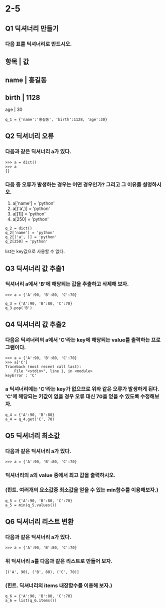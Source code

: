 # 2-5
## Q1 딕셔너리 만들기
### 다음 표를 딕셔너리로 만드시오.
항목 | 값
--------
name | 홍길동
--------
birth | 1128
--------
age | 30

```
q_1 = {'name':'홍길동', 'birth':1128, 'age':30}
```

## Q2 딕셔너리 오류
### 다음과 같은 딕셔너리 a가 있다.
```
>>> a = dict()
>>> a
{}
```
### 다음 중 오류가 발생하는 경우는 어떤 경우인가? 그리고 그 이유를 설명하시오.
1. a['name'] = 'python'
2. a[('a',)] = 'python'
3. a[[1]] = 'python'
4. a[250] = 'python'

```
q_2 = dict()
q_2['name'] = 'python'
q_2[('a', )] = 'python'
q_2[250] = 'python'
```
list는 key값으로 사용할 수 없다.

## Q3 딕셔너리 값 추출1
### 딕셔너리 a에서 'B'에 해당되는 값을 추출하고 삭제해 보자.
```
>>> a = {'A':90, 'B':80, 'C':70}
```

```
q_3 = {'A':90, 'B':80, 'C':70}
q_3.pop('B')
```

## Q4 딕셔너리 값 추출2
### 다음은 딕셔너리의 a에서 'C'라는 key에 해당되는 value를 출력하는 프로그램이다.
```
>>> a = {'A':90, 'B':80, 'C':70}
>>> a['C']
Traceback (most recent call last):
    File "<stdin>", line 1, in <module>
keyError : 'C'
```
### a 딕셔너리에는 'C'라는 key가 없으므로 위와 같은 오류가 발생하게 된다. 'C'에 해당되는 키값이 없을 경우 오류 대신 70을 얻을 수 있도록 수정해보자.

```
q_4 = {'A':90, 'B':80}
a_4 = q_4.get('C', 70)
```

## Q5 딕셔너리 최소값
### 다음과 같은 딕셔너리 a가 있다.
```
>>> a = {'A':90, 'B':80, 'C':70}
```
### 딕셔너리의 a의 value 중에서 최고 값을 출력하시오.
### (힌트. 여러개의 요소값중 최소값을 얻을 수 있는 min함수를 이용해보자.)

```
q_5 = {'A':90, 'B':80, 'C':70}
a_5 = min(q_5.values())
```

## Q6 딕셔너리 리스트 변환
### 다음과 같은 딕셔너리 a가 있다.
```
>>> a = {'A':90, 'B':80, 'C':70}
```
### 위 딕셔너리 a를 다음과 같은 리스트로 만들어 보자.
```
[('A', 90), ('B', 80), ('C', 70)]
```
### (힌트. 딕셔너리의 items 내장함수를 이용해 보자.)

```
q_6 = {'A':90, 'B':80, 'C':70}
a_6 = list(q_6.items())
```
